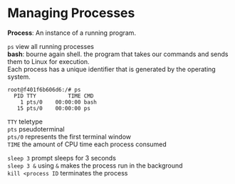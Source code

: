 # Managing Processes

**Process**: An instance of a running program. 

`ps` view all running processes <br>
 **bash**: bourne again shell. the program that takes our commands and sends them to Linux for execution.<br>
Each process has a unique identifier that is generated by the operating system.<br>

```
root@f401f6b606d6:/# ps
  PID TTY          TIME CMD
    1 pts/0    00:00:00 bash
   15 pts/0    00:00:00 ps
```
   
`TTY` teletype <br>
`pts` pseudoterminal<br>
`pts/0` represents the first terminal window <br>
`TIME` the amount of CPU time each process consumed <br>

`sleep 3` prompt sleeps for 3 seconds<br>
`sleep 3 &` using `&` makes the process run in the background <br>
`kill <process ID` terminates the process<br>


 
